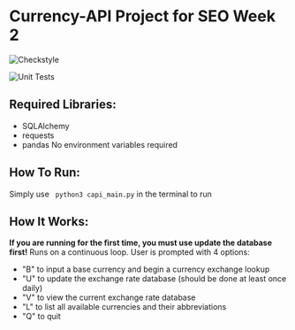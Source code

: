 # Currency-API Project for SEO Week 2
![Checkstyle](https://github.com/mavella17/W2_Project/actions/workflows/main.yaml/badge.svg)

![Unit Tests](https://github.com/mavella17/W2_Project/actions/workflows/test.yaml/badge.svg)
## Required Libraries:
- SQLAlchemy
- requests
- pandas
No environment variables required
## How To Run:
Simply use ```  python3 capi_main.py ``` in the terminal to run
## How It Works:
**If you are running for the first time, you must use update the database first!**
Runs on a continuous loop.
User is prompted with 4 options:
- "B" to input a base currency and begin a currency exchange lookup
- "U" to update the exchange rate database (should be done at least once daily)
- "V" to view the current exchange rate database
- "L" to list all available currencies and their abbreviations
- "Q" to quit

